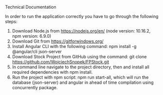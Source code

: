 Technical Documentation

In order to run the application correctly you have to go through the following steps:

1.	Download Node.js from https://nodejs.org/en/ 
(node version: 10.16.2, npm version: 6.9.0)
2.	Download Git from https://gitforwindows.org/
3.	Install Angular CLI with the following command: 
npm install -g @angular/cli json-server
4.	Download Stock Project from GitHub using the command: 
git clone https://github.com/WojciechSnopek/FPStock.git
5.	In command line navigate to the project directory, then and install all required dependencies with npm install.
6.	Run the project with npm script:
npm run start-all, which will run the database (json-server) and angular in ahead of time compilation using concurrently package.

